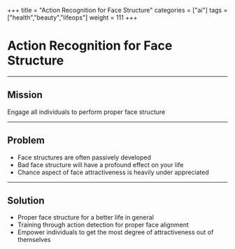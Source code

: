 +++
title = "Action Recognition for Face Structure"
categories = ["ai"]
tags = ["health","beauty","lifeops"]
weight = 111
+++

# Action Recognition for Face Structure

---

## Mission

Engage all individuals to perform proper face structure

---

## Problem

- Face structures are often passively developed
- Bad face structure will have a profound effect on your life
- Chance aspect of face attractiveness is heavily under appreciated

---

## Solution

- Proper face structure for a better life in general
- Training through action detection for proper face alignment
- Empower individuals to get the most degree of attractiveness out of themselves
